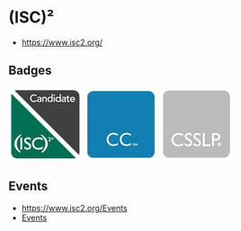 # (ISC)²

- https://www.isc2.org/

## Badges

<!-- [![Associate](images/Associate.png "Associate")](https://www.isc2.org/Certifications/Associate) -->
[![(ISC)² Candidate](images/Candidate.png "(ISC)² Candidate")](https://www.isc2.org/candidate)
[![Certified in Cybersecurity](images/CC.png "Certified in Cybersecurity")](https://www.isc2.org/Certifications/CC)
[![Certified Secure Software Lifecycle Professional](images/CSSLP_bw.png "Certified Secure Software Lifecycle Professional")](https://www.isc2.org/Certifications/CSSLP)

## Events

- https://www.isc2.org/Events
- [Events](events/README.md)
